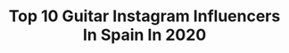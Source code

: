 ---
title: Top 10 Guitar Instagram Influencers In Spain In 2020
description: >-
  Find top guitar Instagram influencers in Spain in 2020. Most popular hashtags: #guitar #yomequedoencasa #live #guitarporn.
platform: Instagram
profiles:
  - username: "manuelmoore"
    fullname: >-
      Manuel  Moore 💯
    location: "Spain"
    followers: 40592
    engagement: 257
    commentsToLikes: 0.035219
    avatar: "https://scontent-lhr8-1.cdninstagram.com/v/t51.2885-19/s320x320/29092971_2089809624638007_8260714250566107136_n.jpg?_nc_ht=scontent-lhr8-1.cdninstagram.com&_nc_ohc=TeISXnuBQV0AX8IATWn&oh=c579e6f1bba01f921ad26115b0dcb061&oe=5EBB38FB"
    verified: false
    hashtags: "#newyork, #love, #lasvegas, #seguimos"
  - username: "josemicarmonaoficial"
    fullname: >-
      Josemi Carmona
    location: "Spain"
    followers: 8004
    engagement: 549
    commentsToLikes: 0.063159
    avatar: "https://scontent-ams4-1.cdninstagram.com/v/t51.2885-19/s320x320/62350523_407981463395884_3922520423719239680_n.jpg?_nc_ht=scontent-ams4-1.cdninstagram.com&_nc_ohc=bPEi4XAEgUEAX84if73&oh=a8667132e33be5d63c35094b156ba444&oe=5EBA4645"
    verified: false
    hashtags: "#luchadegigantes, #ketama, #yomequedoencasa, #luchadegigantes"
  - username: "jheras_"
    fullname: >-
      J Heras
    location: "Spain"
    followers: 3389
    engagement: 1926
    commentsToLikes: 0.029888
    avatar: "https://scontent-lhr8-1.cdninstagram.com/v/t51.2885-19/s320x320/89688900_793889691093962_4984010114773024768_n.jpg?_nc_ht=scontent-lhr8-1.cdninstagram.com&_nc_ohc=PgyU9Ui93PAAX8tqnYG&oh=f9ab1580c9351be4cc17f53957301985&oe=5EB8D480"
    verified: false
    hashtags: ""
  - username: "greendreei"
    fullname: >-
      drei
    location: "Spain"
    followers: 4189
    engagement: 1963
    commentsToLikes: 0.040427
    avatar: "https://scontent-ams4-1.cdninstagram.com/v/t51.2885-19/s320x320/90026623_230868971648091_8663889758423875584_n.jpg?_nc_ht=scontent-ams4-1.cdninstagram.com&_nc_ohc=tHNJW2cUpIUAX_QJeG8&oh=70f1dd52de625f43e00375b575cc9b49&oe=5EBAC0FA"
    verified: false
    hashtags: "#segundaspartesentresuicidas, #guitar, #mrkilombo, #cover"
  - username: "josemalasia"
    fullname: >-
      Jose Marin
    location: "Spain"
    followers: 8293
    engagement: 1089
    commentsToLikes: 0.068448
    avatar: "https://scontent-amt2-1.cdninstagram.com/v/t51.2885-19/s320x320/17818382_1531300266888925_9115566223126429696_a.jpg?_nc_ht=scontent-amt2-1.cdninstagram.com&_nc_ohc=Vkey1D-LqlcAX_BN_Aa&oh=7c09e12cab6852a3d67f1d273661102d&oe=5EBB3155"
    verified: false
    hashtags: "#tlmqhem"
  - username: "taylor_riff"
    fullname: >-
      Taylor_riff
    location: "Spain"
    followers: 47575
    engagement: 678
    commentsToLikes: 0.041604
    avatar: "https://scontent-lhr8-1.cdninstagram.com/v/t51.2885-19/s320x320/79371390_545200982994163_1096834578955370496_n.jpg?_nc_ht=scontent-lhr8-1.cdninstagram.com&_nc_ohc=Ch_w2MoHge8AX8lZSKl&oh=e5f19a9a2a696397750f9c1803902932&oe=5EBA3DBF"
    verified: false
    hashtags: "#emgpickups, #vinniepaul, #cowboysfromhell, #lambofgod"
  - username: "elias._.maro"
    fullname: >-
      Elías Martínez
    location: "Spain"
    followers: 2822
    engagement: 993
    commentsToLikes: 0.071335
    avatar: "https://scontent-ams4-1.cdninstagram.com/v/t51.2885-19/s320x320/84208742_3134146110144889_4421779332150591488_n.jpg?_nc_ht=scontent-ams4-1.cdninstagram.com&_nc_ohc=pshX2pUnN1UAX8GayEN&oh=b67622265c93b9fe31ce607e4edcd94f&oe=5EB7A42A"
    verified: false
    hashtags: "#2019, #guitarrista, #germanets, #concert"
  - username: "paohermosin"
    fullname: >-
      Paola Hermosín
    location: "Spain"
    followers: 50704
    engagement: 498
    commentsToLikes: 0.033675
    avatar: "https://scontent-lhr8-1.cdninstagram.com/v/t51.2885-19/s320x320/42003357_155249272088899_1060509914524286976_n.jpg?_nc_ht=scontent-lhr8-1.cdninstagram.com&_nc_ohc=UwguKVvGJScAX9Yxlla&oh=f4cc090de6acdc8753f478e618ea4869&oe=5EBBF119"
    verified: false
    hashtags: "#guitarsarebetter, #guitarskills, #giuseppeverdi, #semanasantaparaguitarra"
  - username: "juanmamontoya_"
    fullname: >-
      JUANMA MONTOYA
    location: "Spain"
    followers: 5272
    engagement: 658
    commentsToLikes: 0.117418
    avatar: "https://scontent-ams4-1.cdninstagram.com/v/t51.2885-19/s320x320/58410147_383290842264206_5050018483597737984_n.jpg?_nc_ht=scontent-ams4-1.cdninstagram.com&_nc_ohc=L2cPukF8axMAX_eufyu&oh=f269db06d06aafc3e03741e1c96719ba&oe=5EB9BD09"
    verified: false
    hashtags: "#riffwarsacoustic, #guitarrascamps, #michaeljackson, #pickup"
  - username: "chus.santana"
    fullname: >-
      ℂ𝕙𝕦𝕤 𝕊𝕒𝕟𝕥𝕒𝕟𝕒 𝔼𝕟 𝕃𝕠𝕤 𝕄𝕒𝕟𝕕𝕠𝕤
    location: "Spain"
    followers: 10978
    engagement: 572
    commentsToLikes: 0.090632
    avatar: "https://scontent-lhr8-1.cdninstagram.com/v/t51.2885-19/s320x320/91913963_570066840273266_7378937390020165632_n.jpg?_nc_ht=scontent-lhr8-1.cdninstagram.com&_nc_ohc=byPi1_FakLMAX8JnsqN&oh=204988c2e5872c0ebbfd2eaff1cf6c66&oe=5EBC5DCB"
    verified: false
    hashtags: "#prendio, #larubiaremix, #alocao, #billboards"
---
